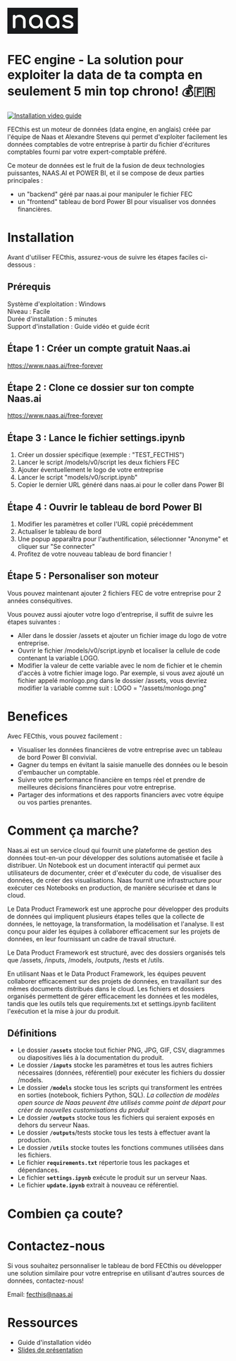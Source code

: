 ![Naas.ai - Open Source Data Platform](assets/project_logo.png)




# **FEC engine - La solution pour exploiter la data de ta compta en seulement 5 min top chrono! 💰🇫🇷**

[![Installation video guide](https://img.youtube.com/vi/UAhkbwXmjh4/maxresdefault.jpg)](https://www.youtube.com/watch?v=UAhkbwXmjh4)

FECthis est un moteur de données (data engine, en anglais) créée par l'équipe de Naas et Alexandre Stevens qui permet d'exploiter facilement les données comptables de votre entreprise à partir du fichier d'écritures comptables fourni par votre expert-comptable préféré.

Ce moteur de données est le fruit de la fusion de deux technologies puissantes, NAAS.AI et POWER BI, et il se compose de deux parties principales : 
- un "backend" géré par naas.ai pour manipuler le fichier FEC
- un "frontend" tableau de bord Power BI pour visualiser vos données financières.

# **Installation**

Avant d'utiliser FECthis, assurez-vous de suivre les étapes faciles ci-dessous :

## **Prérequis**
Système d'exploitation : Windows<br>
Niveau : Facile<br>
Durée d'installation : 5 minutes<br>
Support d'installation : Guide vidéo et guide écrit<br>


## **Étape 1 : Créer un compte gratuit Naas.ai**

https://www.naas.ai/free-forever

## **Étape 2 : Clone ce dossier sur ton compte Naas.ai**

https://www.naas.ai/free-forever

## **Étape 3 : Lance le fichier settings.ipynb**

1. Créer un dossier spécifique (exemple : "TEST_FECTHIS")
2. Lancer le script /models/v0/script les deux fichiers FEC
3. Ajouter éventuellement le logo de votre entreprise
4. Lancer le script "models/v0/script.ipynb"
5. Copier le dernier URL généré dans naas.ai pour le coller dans Power BI

## **Étape 4 : Ouvrir le tableau de bord Power BI**


1. Modifier les paramètres et coller l'URL copié précédemment
2. Actualiser le tableau de bord
3. Une popup apparaîtra pour l'authentification, sélectionner "Anonyme" et cliquer sur "Se connecter"
4. Profitez de votre nouveau tableau de bord financier !

## **Étape 5 : Personaliser son moteur**

Vous pouvez maintenant ajouter 2 fichiers FEC de votre entreprise pour 2 années conséquitives. 

Vous pouvez aussi ajouter votre logo d'entreprise, il suffit de suivre les étapes suivantes :

- Aller dans le dossier /assets et ajouter un fichier image du logo de votre entreprise.
- Ouvrir le fichier /models/v0/script.ipynb et localiser la cellule de code contenant la variable LOGO.
- Modifier la valeur de cette variable avec le nom de fichier et le chemin d'accès à votre fichier image logo. Par exemple, si vous avez ajouté un fichier appelé monlogo.png dans le dossier /assets, vous devriez modifier la variable comme suit : LOGO = "/assets/monlogo.png"


# **Benefices**

Avec FECthis, vous pouvez facilement :

- Visualiser les données financières de votre entreprise avec un tableau de bord Power BI convivial.
- Gagner du temps en évitant la saisie manuelle des données ou le besoin d'embaucher un comptable.
- Suivre votre performance financière en temps réel et prendre de meilleures décisions financières pour votre entreprise.
- Partager des informations et des rapports financiers avec votre équipe ou vos parties prenantes.

# **Comment ça marche?**


Naas.ai est un service cloud qui fournit une plateforme de gestion des données tout-en-un pour développer des solutions automatisée et facile à distribuer. Un Notebook est un document interactif qui permet aux utilisateurs de documenter, créer et d'exécuter du code, de visualiser des données, de créer des visualisations. Naas fournit une infrastructure pour exécuter ces Notebooks en production, de manière sécurisée et dans le cloud.

Le Data Product Framework est une approche pour développer des produits de données qui impliquent plusieurs étapes telles que la collecte de données, le nettoyage, la transformation, la modélisation et l'analyse. Il est conçu pour aider les équipes à collaborer efficacement sur les projets de données, en leur fournissant un cadre de travail structuré.

Le Data Product Framework est structuré, avec des dossiers organisés tels que /assets, /inputs, /models, /outputs, /tests et /utils.

En utilisant Naas et le Data Product Framework, les équipes peuvent collaborer efficacement sur des projets de données, en travaillant sur des mêmes documents distribués dans le cloud. 
Les fichiers et dossiers organisés permettent de gérer efficacement les données et les modèles, tandis que les outils tels que requirements.txt et settings.ipynb facilitent l'exécution et la mise à jour du produit.

## Définitions

- Le dossier **`/assets`**  stocke tout fichier PNG, JPG, GIF, CSV, diagrammes ou diapositives liés à la documentation du produit.
- Le dossier **`/inputs`** stocke les paramètres et tous les autres fichiers nécessaires (données, référentiel) pour exécuter les fichiers du dossier /models.
- Le dossier **`/models`** stocke tous les scripts qui transforment les entrées en sorties (notebook, fichiers Python, SQL). 
    *La collection de modèles open source de Naas peuvent être utilisés comme point de départ pour créer de nouvelles customisations du produit*
- Le dossier **`/outputs`** stocke tous les fichiers qui seraient exposés en dehors du serveur Naas.
- Le dossier **`/outputs`**/tests stocke tous les tests à effectuer avant la production.
- Le dossier **`/utils`** stocke toutes les fonctions communes utilisées dans les fichiers.
- Le fichier **`requirements.txt`** répertorie tous les packages et dépendances.
- Le fichier **`settings.ipynb`** exécute le produit sur un serveur Naas.
- Le fichier **`update.ipynb`** extrait à nouveau ce référentiel.



# **Combien ça coute?**



# **Contactez-nous**

Si vous souhaitez personnaliser le tableau de bord FECthis ou développer une solution similaire pour votre entreprise en utilisant d'autres sources de données, contactez-nous!

Email: fecthis@naas.ai <br>
 


# **Ressources**
- Guide d'installation vidéo 
- [Slides de présentation](https://s3-us-west-2.amazonaws.com/secure.notion-static.com/5144ca51-081)
